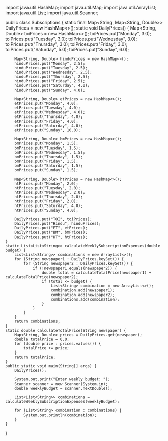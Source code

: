 import java.util.HashMap;
import java.util.Map;
import java.util.ArrayList;
import java.util.List;
import java.util.Scanner;

public class Subscriptions {
    static final Map<String, Map<String, Double>> DailyPrices = new HashMap<>();
    static void DailyPrices() {
        Map<String, Double> toiPrices = new HashMap<>();
        toiPrices.put("Monday", 3.0);
        toiPrices.put("Tuesday", 3.0);
        toiPrices.put("Wednesday", 3.0);
        toiPrices.put("Thursday", 3.0);
        toiPrices.put("Friday", 3.0);
        toiPrices.put("Saturday", 5.0);
        toiPrices.put("Sunday", 6.0);

        Map<String, Double> hinduPrices = new HashMap<>();
        hinduPrices.put("Monday", 2.5);
        hinduPrices.put("Tuesday", 2.5);
        hinduPrices.put("Wednesday", 2.5);
        hinduPrices.put("Thursday", 2.5);
        hinduPrices.put("Friday", 2.5);
        hinduPrices.put("Saturday", 4.0);
        hinduPrices.put("Sunday", 4.0);

        Map<String, Double> etPrices = new HashMap<>();
        etPrices.put("Monday", 4.0);
        etPrices.put("Tuesday", 4.0);
        etPrices.put("Wednesday", 4.0);
        etPrices.put("Thursday", 4.0);
        etPrices.put("Friday", 4.0);
        etPrices.put("Saturday", 4.0);
        etPrices.put("Sunday", 10.0);

        Map<String, Double> bmPrices = new HashMap<>();
        bmPrices.put("Monday", 1.5);
        bmPrices.put("Tuesday", 1.5);
        bmPrices.put("Wednesday", 1.5);
        bmPrices.put("Thursday", 1.5);
        bmPrices.put("Friday", 1.5);
        bmPrices.put("Saturday", 1.5);
        bmPrices.put("Sunday", 1.5);

        Map<String, Double> htPrices = new HashMap<>();
        htPrices.put("Monday", 2.0);
        htPrices.put("Tuesday", 2.0);
        htPrices.put("Wednesday", 2.0);
        htPrices.put("Thursday", 2.0);
        htPrices.put("Friday", 2.0);
        htPrices.put("Saturday", 4.0);
        htPrices.put("Sunday", 4.0);

        DailyPrices.put("TOI", toiPrices);
        DailyPrices.put("Hindu", hinduPrices);
        DailyPrices.put("ET", etPrices);
        DailyPrices.put("BM", bmPrices);
        DailyPrices.put("HT", htPrices);
    }
    static List<List<String>> calculateWeeklySubscriptionExpenses(double budget) {
        List<List<String>> combinations = new ArrayList<>();
        for (String newspaper1 : DailyPrices.keySet()) {
            for (String newspaper2 : DailyPrices.keySet()) {
                if (!newspaper1.equals(newspaper2)) {
                    double total = calculateTotalPrice(newspaper1) + calculateTotalPrice(newspaper2);
                    if (total <= budget) {
                        List<String> combination = new ArrayList<>();
                        combination.add(newspaper1);
                        combination.add(newspaper2);
                        combinations.add(combination);
                    }
                }
            }
        }
        return combinations;
    }
    static double calculateTotalPrice(String newspaper) {
        Map<String, Double> prices = DailyPrices.get(newspaper);
        double totalPrice = 0.0;
        for (double price : prices.values()) {
            totalPrice += price;
        }
        return totalPrice;
    }
    public static void main(String[] args) {
        DailyPrices();

        System.out.print("Enter weekly budget: ");
        Scanner scanner = new Scanner(System.in);
        double weeklyBudget = scanner.nextDouble();

        List<List<String>> combinations = calculateWeeklySubscriptionExpenses(weeklyBudget);

        for (List<String> combination : combinations) {
            System.out.println(combination);
        }
    }
}
